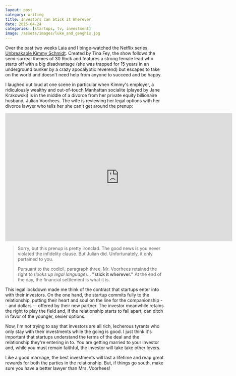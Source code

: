 ```yaml
---
layout: post
category: writing
title: Investors can Stick it Wherever
date: 2015-04-24
categories: [startups, tv, investment]
image: /assets/images/luke_and_genghis.jpg
---
```


Over the past two weeks Laia and I binge-watched the Netflix series, [Unbreakable Kimmy Schmidt](https://www.netflix.com/title/80025384).
Created by Tina Fey, the show follows the semi-surreal themes of 30 Rock and features a strong female lead who starts off with a big disadvantage (she was trapped for 15 years in an underground bunker by a crazy apocalyptic reverend) but escapes to take on the world and doesn't need help from anyone to succeed and be happy.

I laughed out loud at one scene in particular when Kimmy's employer, a ridiculously wealthy and out-of-touch Manhattan socialite (played by Jane Krakowski) is in the middle of a divorce from her private equity billionaire husband, Julian Voorhees. 
The wife is reviewing her legal options with her divorce lawyer who tells her she can't get around the prenup:

<iframe width="720" height="405" src="https://www.youtube.com/embed/ZOkG51TKIxw" frameborder="0" allowfullscreen></iframe>

> Sorry, but this prenup is pretty ironclad. 
> The good news is you never violated the infidelity clause. 
> But Julian did. 
> Unfortunately, it only pertained to you. 
> 
> Pursuant to the codicil, paragraph three, Mr. Voorhees retained the right to (*looks up legal language*)... **"stick it wherever."** 
> At the end of the day, the financial settlement is what it is.

This legal lockdown made me think of the contract that startups enter into with their investors. 
On the one hand, the startup commits fully to the relationship, putting their heart and soul on the line for the companionship -- and dollars -- offered by their new partner.
The investor meanwhile retains the right to play the field and, if the relationship starts to fall apart, can ditch in favor of the younger, sexier options.

Now, I'm not trying to say that investors are all rich, lecherous tyrants who only stay with their investments while the going is good.
I just think it's important that startups understand the terms of the deal and the relationship they're entering in to. 
You are getting married to your investor and, while you must remain faithful, the investor will take take other lovers.

Like a good marriage, the best investments will last a lifetime and reap great rewards for both the parties in the relationship. 
But, if things go south, make sure you have a better lawyer than Mrs. Voorhees!
